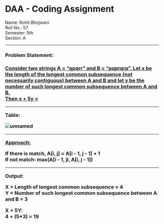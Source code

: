 <h1> DAA - Coding Assignment </h1>

Name: Rohit Bhojwani <br>
Roll No.: 57 <br>
Semester: 5th <br>
Section: A <br>
<hr>

<h3>Problem Statement: <h3>

<u>Consider two strings A = “qpqrr” and B = “pqprqrp”. Let x be the length of the longest common
subsequence (not necessarily contiguous) between A and B and let y be the number of such longest
common subsequence between A and B. 
<br>
Then x + 5y = </u>
<hr>

Table:

![unnamed](https://user-images.githubusercontent.com/91414774/202891817-9c558367-5737-4e4b-ad93-ead4670bda47.jpg)

<hr>
  
<Approach:>
 
If there is match, A[i, j] = A[i - 1, j - 1] + 1
<br>
If not match: max(A[i - 1, jl, A[i, j - 1])

<hr>
  
Output:

X = Length of longest common subsequence = 4
<br>
Y = Number of such longest common subsequence between A and B = 3

X + 5Y:
<br>
4 + (5*3) = 19

